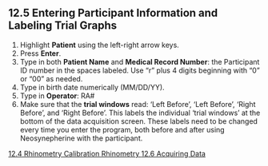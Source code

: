 ## 12.5 Entering Participant Information and Labeling Trial Graphs

1. Highlight **Patient** using the left-right arrow keys.
2. Press **Enter**.
3. Type in both **Patient Name** and **Medical Record Number**: the Participant ID number in the spaces labeled. Use “r” plus 4 digits beginning with “0” or “00” as needed.
4. Type in birth date numerically (MM/DD/YY).
5. Type in **Operator**: RA#
6. Make sure that the **trial windows** read: ‘Left Before’, ‘Left Before’, ‘Right Before’, and ‘Right Before’.  This labels the individual ‘trial windows’ at the bottom of the data acquisition screen.  These labels need to be changed every time you enter the program, both before and after using Neosynepherine with the participant.


<div class="center">
<div class="btn-group">
  <a href=":pages_path:/manuals/rhinometry/12-04-rhinometry-calibration.md" class="btn btn-default">
    <span class="glyphicon glyphicon-chevron-left"></span>
    12.4 Rhinometry Calibration
  </a>

  <a href=":pages_path:/manuals/rhinometry" class="btn btn-default">
    <span class="glyphicon glyphicon-chevron-up"></span>
    Rhinometry
  </a>

  <a href=":pages_path:/manuals/rhinometry/12-06-acquiring-data.md" class="btn btn-success">
    12.6 Acquiring Data
    <span class="glyphicon glyphicon-chevron-right"></span>
  </a>
</div>
</div>
